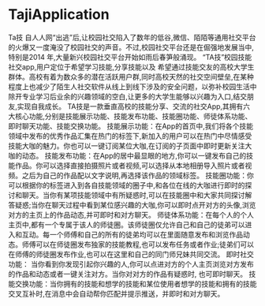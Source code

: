 # TajiApplication

Ta技
自人人网“出逃”后,让校园社交陷入了数年的低谷,微信、陌陌等通用社交平台的火爆又一度淹没了校园社交的声音。不过,校园社交平台还是在倔强地发展当中,特别是2014 年,大量新兴校园社交平台开始如雨后春笋般涌现。
“TA技”校园技能社交app,用户定位于希望学习技能,分享技能以及 希望通过技能交友的高校大学生群体。高校有着为数众多的潜在活跃用户群,同时高校天然的社交空间壁垒,在某种程度上也减少了陌生人社交软件从线上到线下涉及的安全问题，以弥补校园生活中除开专业学习后业余的兴趣领域的空白,让更多的大学生能够以兴趣为入口,结交朋友,实现自我成长。
TA技是一款垂直高校的技能分享、交流的社交App,其拥有六大核心功能,分别是技能展示功能、技能发布功能、技能圈功能、师徒体系功能、即时聊天功能、技能交换功能。
技能展示功能：在App的首页中,我们将各个技能领域中发布的优秀作品汇集在热门的标签下,新加入的用户可以在热门中尽情感受技能大咖的魅力。你也可以一键订阅某位大咖,在订阅的子页面中即时更新关注大咖的动态。
技能发布功能：在App的居中最显眼的地方,你可以一键发布自己的技能作品。你可以选择直接拍摄照片或者视频,可以选择从本地相册导入照片或者视频。之后为自己的作品配以文字说明,再选择该作品的领域标签。
技能圈功能：你可以根据你的标签进入到各自技能领域的圈子中,和各位在线的大咖进行即时的探讨和聊天。当你有某项技能领域中有所疑惑时,可以在技能圈中和大家共同探讨解答疑惑;当你在聊天过程中看到某位感兴趣的大咖,你可以即时点开对方的头像,浏览对方的主页上的作品动态,并可即时和对方聊天。
师徒体系功能：在每个人的个人主页中,都有一个专属于该人的师徒圈。该师徒圈仅允许自己和自己的徒弟可以进入和互动。每一个师傅和自己的所有的徒弟均可以在里面随意发布和浏览作品动态。师傅可以在师徒圈发布独家的技能教程,也可以发布任务或者作业;徒弟们可以在师傅的师徒圈发布作业,也可以在这里和自己的同门师兄妹共同交流。
即时社交功能： 当你看到你发现引起你兴趣的人,你可以点进对方的个人主页浏览对方发布的作品和动态或者一键关注对方。当你对对方的作品有疑惑时, 也可即时聊天。
技能交换功能：当你拥有的技能和想学的技能和某位使用者想学的技能和拥有的技能交叉互补时,在消息中会自动帮你匹配并提示推送，并即时和对方聊天。
